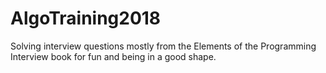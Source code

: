 # AlgoTraining2018

Solving interview questions mostly from the Elements of the Programming Interview book for fun and being in a good shape.
